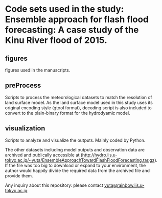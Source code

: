 # Code sets used in the study: Ensemble approach for flash flood forecasting: A case study of the Kinu River flood of 2015.  

## figures  
figures used in the manuscripts.  

## preProcess  
Scripts to process the meteorological datasets to match the resolution of land surface model. As the land surface model used in this study uses its original encoding style (gtool format), decoding script is also included to convert to the plain-binary format for the hydrodyamic model.  

## visualization  
Scripts to analyze and visualize the outputs. Mainly coded by Python.  

The other datasets including model outputs and observation data are archived and publically accessible at (http://hydro.iis.u-tokyo.ac.jp/~yuta/EnsembleApproachTowardFlashFloodForecasting.tar.gz). If the file was too big to download or expand to your environment, the author would happily divide the required data from the archived file and provide them.   
  
  
Any inquiry about this repository: please contact yuta@rainbow.iis.u-tokyo.ac.jp  
